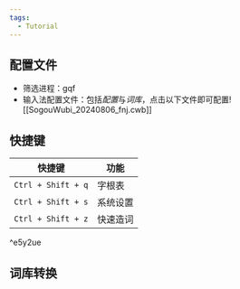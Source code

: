 ```yaml
---
tags:
  - Tutorial
---
```

## 配置文件
- 筛选进程：gqf 
- 输入法配置文件：包括*配置*与*词库*，点击以下文件即可配置![[SogouWubi_20240806_fnj.cwb]]
## 快捷键

| 快捷键                | 功能   |
| ------------------ | ---- |
| `Ctrl + Shift + q` | 字根表  |
| `Ctrl + Shift + s` | 系统设置 |
| `Ctrl + Shift + z` | 快速造词 |

^e5y2ue

## 词库转换

